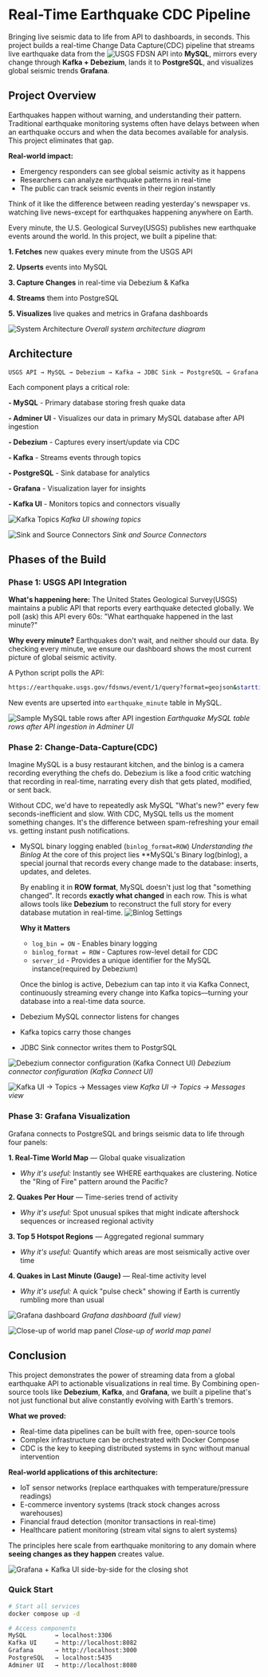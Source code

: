 # Real-Time Earthquake CDC Pipeline

Bringing live seismic data to life from API to dashboards, in seconds. This project builds a real-time Change Data Capture(CDC) pipeline that streams live earthquake data from the ![USGS FDSN API](https://earthquake.usgs.gov/fdsnws/event/1/) into **MySQL**, mirrors every change through **Kafka + Debezium**, lands it to **PostgreSQL**, and visualizes global seismic trends **Grafana**.

## Project Overview

Earthquakes happen without warning, and understanding their pattern. Traditional earthquake monitoring systems often have delays between when an earthquake occurs and when the data becomes available for analysis. This project eliminates that gap.

**Real-world impact:**
- Emergency responders can see global seismic activity as it happens
- Researchers can analyze earthquake patterns in real-time
- The public can track seismic events in their region instantly

Think of it like the difference between reading yesterday's newspaper vs. watching live news-except for earthquakes happening anywhere on Earth.

Every minute, the U.S. Geological Survey(USGS) publishes new earthquake events around the world.
In this project, we built a pipeline that:

**1. Fetches** new quakes every minute from the USGS API

**2. Upserts** events into MySQL

**3. Capture Changes** in real-time via Debezium & Kafka

**4. Streams** them into PostgreSQL

**5. Visualizes** live quakes and metrics in Grafana dashboards

![System Architecture](images/architecture.png)
*Overall system architecture diagram*

## Architecture
```
USGS API → MySQL → Debezium → Kafka → JDBC Sink → PostgreSQL → Grafana

```
Each component plays a critical role:

**- MySQL** - Primary database storing fresh quake data

**- Adminer UI** - Visualizes our data in primary MySQL database after API ingestion

**- Debezium** - Captures every insert/update via CDC

**- Kafka** - Streams events through topics

**- PostgreSQL** - Sink database for analytics

**- Grafana** - Visualization layer for insights

**- Kafka UI** - Monitors topics and connectors visually

![Kafka Topics](images/kafka_topics.png)
*Kafka UI showing topics*

![Sink and Source Connectors](images/connectors.png)
*Sink and Source Connectors*

## Phases of the Build
### Phase 1: USGS API Integration

**What's happening here:** The United States Geological Survey(USGS) maintains a public API that reports every earthquake detected globally. We poll (ask) this API every 60s: "What earthquake happened in the last minute?"

**Why every minute?** Earthquakes don't wait, and neither should our data. By checking every minute, we ensure our dashboard shows the most current picture of global seismic activity.

A Python script polls the API:
```bash
https://earthquake.usgs.gov/fdsnws/event/1/query?format=geojson&starttime={NOW-1min}&endtime={NOW}

```
New events are upserted into `earthquake_minute` table in MySQL.

![Sample MySQL table rows after API ingestion](images/mysql_data.png)
*Earthquake MySQL table rows after API ingestion in Adminer UI*

### Phase 2: Change-Data-Capture(CDC)
Imagine MySQL is a busy restaurant kitchen, and the binlog is a camera recording everything the chefs do. Debezium is like a food critic watching that recording in real-time, narrating every dish that gets plated, modified, or sent back.

Without CDC, we'd have to repeatedly ask MySQL "What's new?" every few seconds-inefficient and slow. With CDC, MySQL tells us the moment something changes. It's the difference between spam-refreshing your email vs. getting instant push notifications.

- MySQL binary logging enabled (`binlog_format=ROW`)
    *Understanding the Binlog*
    At the core of this project lies **MySQL's Binary log(binlog), a special journal that records every change made to the database: inserts, updates, and deletes.

    By enabling it in **ROW format**, MySQL doesn't just log that "something changed". It records **exactly what changed** in each row. This is what allows tools like **Debezium** to reconstruct the full story for every database mutation in real-time.
    ![Binlog Settings](images/binlog.png)

    **Why it Matters**
    - `log_bin = ON` - Enables binary logging
    - `binlog_format = ROW` - Captures row-level detail for CDC
    - `server_id` - Provides a unique identifier for the MySQL instance(required by Debezium)

    Once the binlog is active, Debezium can tap into it via Kafka Connect, continuously streaming every change into Kafka topics—turning your database into a real-time data source.

- Debezium MySQL connector listens for changes
- Kafka topics carry those changes
- JDBC Sink connector writes them to PostgrSQL

![Debezium connector configuration (Kafka Connect UI)](images/sink_connector.png)
*Debezium connector configuration (Kafka Connect UI)*

![Kafka UI → Topics → Messages view](images/kafka_messages.png)
*Kafka UI → Topics → Messages view*

### Phase 3: Grafana Visualization
Grafana connects to PostgreSQL and brings seismic data to life through four panels:

**1. Real-Time World Map** — Global quake visualization
   - *Why it's useful:* Instantly see WHERE earthquakes are clustering. Notice the "Ring of Fire" pattern around the Pacific?

**2. Quakes Per Hour** — Time-series trend of activity
   - *Why it's useful:* Spot unusual spikes that might indicate aftershock sequences or increased regional activity

**3. Top 5 Hotspot Regions** — Aggregated regional summary
   - *Why it's useful:* Quantify which areas are most seismically active over time

**4. Quakes in Last Minute (Gauge)** — Real-time activity level
   - *Why it's useful:* A quick "pulse check" showing if Earth is currently rumbling more than usual

![Grafana dashboard](images/grafana_dashboard.png)
*Grafana dashboard (full view)*

![Close-up of world map panel](images/world_map.png)
*Close-up of world map panel*

## Conclusion
This project demonstrates the power of streaming data from a global earthquake API to actionable visualizations in real time.
By Combining open-source tools like **Debezium**, **Kafka**, and **Grafana**, we built a pipeline that's not just functional but alive constantly evolving with Earth's tremors.

**What we proved:**
- Real-time data pipelines can be built with free, open-source tools
- Complex infrastructure can be orchestrated with Docker Compose
- CDC is the key to keeping distributed systems in sync without manual intervention

**Real-world applications of this architecture:**
- IoT sensor networks (replace earthquakes with temperature/pressure readings)
- E-commerce inventory systems (track stock changes across warehouses)
- Financial fraud detection (monitor transactions in real-time)
- Healthcare patient monitoring (stream vital signs to alert systems)

The principles here scale from earthquake monitoring to any domain where **seeing changes as they happen** creates value.

![Grafana + Kafka UI side-by-side for the closing shot](images/final_shot.png)

### Quick Start
```bash
# Start all services
docker compose up -d

# Access components
MySQL        → localhost:3306
Kafka UI     → http://localhost:8082
Grafana      → http://localhost:3000
PostgreSQL   → localhost:5435
Adminer UI   → http://localhost:8080
```